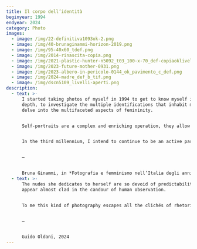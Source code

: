 ```yaml
---
title: Il corpo dell’identità
beginyear: 1994
endyear: 2024
category: Photo
images:
  - image: /img/22-definitiva1093ok-2.png
  - image: /img/40-brunaginammi-horizon-2019.png
  - image: /img/95-40x60_tdef.png
  - image: /img/2014-rinascita-copia.png
  - image: /img/2021-plastic-hunter-n5092_t03_100-x-70_def-copiaoklivelli-uniti.png
  - image: /img/2023-future-mother-0931.png
  - image: /img/2023-albero-in-pericolo-0144_ok_pavimento_c_def.png
  - image: /img/2024-madre_def_b_tif.png
  - image: /img/dscn5109_livelli-aperti.png
description:
  - text: >-
      I started taking photos of myself in 1994 to get to know myself in greater
      depth, to investigate the multiple identifications that inhabit me and to
      delve into the multifaceted aspects of femininity. 


      Self-portraits are a complex and enriching operation, they allow me to immerse myself completely in the scene I want to represent; in the split second of a shot I find myself being director, actress, and spectator, allowing me to broaden the horizons of my understanding.


      In the third millennium, I intend to continue to be an active participant as a photographer because as Donata Pizzi says, “photography of women is feminist because the personal is political”.


      —


      Bruna Ginammi, in *Fotografia e femminismo nell’Italia degli anni Settanta: Rispecchiamento, indagine critica e testimonianza*, ed. Cristina Casero, pag. 156-157, postmedia.book, Milan 2021, ISBN - 9788874903023
  - text: >-
      The nudes she dedicates to herself are so devoid of predictability as to
      appear almost clad in the candour of human observation.


      To me this kind of photography escapes all the clichés of rhetorical or erotic nudes, attaining a neo-simplicity. At a time of touristic nudes, Bruna Ginammi knows how to find a representation so bare that it attains a language of its own.


      —


      Guido Oldani, 2024
---
```

